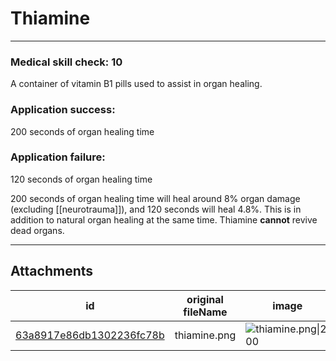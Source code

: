 # Thiamine

 

---

### Medical skill check: 10
A container of vitamin B1 pills used to assist in organ healing.

### Application success:
200 seconds of organ healing time

### Application failure:
120 seconds of organ healing time

200 seconds of organ healing time will heal around 8% organ damage (excluding [[neurotrauma]]), and 120 seconds will heal 4.8%. This is in addition to natural organ healing at the same time. Thiamine **cannot** revive dead organs.

---

## Attachments

id | original fileName | image
---|---|---
[63a8917e86db1302236fc78b](63a8917e86db1302236fc78b.png) | thiamine.png | ![thiamine.png\|200](63a8917e86db1302236fc78b.png)